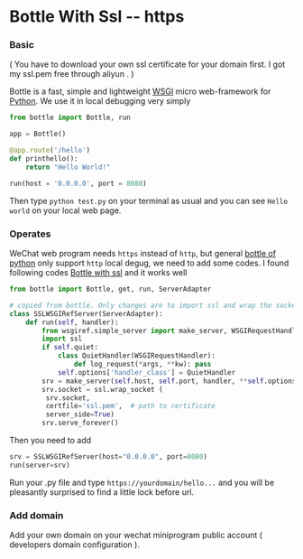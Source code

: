 # Bottle With Ssl -- https

### Basic

( You have to download your own ssl certificate for your domain first. I got my ssl.pem free through aliyun . )

Bottle is a fast, simple and lightweight [WSGI](http://www.wsgi.org/) micro web-framework for [Python](http://python.org/). We use it in local debugging very simply

```python
from bottle import Bottle, run

app = Bottle()

@app.route('/hello')
def printhello():
    return "Hello World!"

run(host = '0.0.0.0', port = 8080)
```

Then type `python test.py` on your terminal as usual and you can see `Hello world` on your local web page.

### Operates

WeChat web program needs `https` instead of  `http`, but general [bottle of python](http://bottlepy.org/docs/dev/) only support `http` local degug, we need to add some codes. I found following codes [Bottle with ssl](www.socouldanyone.com/2014/01/bottle-with-ssl.html) and it works well

```python
from bottle import Bottle, get, run, ServerAdapter

# copied from bottle. Only changes are to import ssl and wrap the socket
class SSLWSGIRefServer(ServerAdapter):
    def run(self, handler):
        from wsgiref.simple_server import make_server, WSGIRequestHandler
        import ssl
        if self.quiet:
            class QuietHandler(WSGIRequestHandler):
                def log_request(*args, **kw): pass
            self.options['handler_class'] = QuietHandler
        srv = make_server(self.host, self.port, handler, **self.options)
        srv.socket = ssl.wrap_socket (
         srv.socket,
         certfile='ssl.pem',  # path to certificate
         server_side=True)
        srv.serve_forever()

```

Then you need to add 

```python
srv = SSLWSGIRefServer(host="0.0.0.0", port=8080)
run(server=srv)
```

Run your .py file and type `https://yourdomain/hello...` and you will be pleasantly surprised to find a little lock before url.

### Add domain

Add your own domain on your wechat miniprogram public account ( developers domain configuration ).